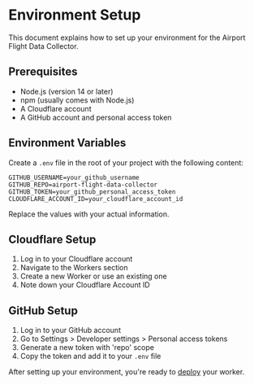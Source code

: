 # Environment Setup

This document explains how to set up your environment for the Airport Flight Data Collector.

## Prerequisites

- Node.js (version 14 or later)
- npm (usually comes with Node.js)
- A Cloudflare account
- A GitHub account and personal access token

## Environment Variables

Create a `.env` file in the root of your project with the following content:

```
GITHUB_USERNAME=your_github_username
GITHUB_REPO=airport-flight-data-collector
GITHUB_TOKEN=your_github_personal_access_token
CLOUDFLARE_ACCOUNT_ID=your_cloudflare_account_id
```

Replace the values with your actual information.

## Cloudflare Setup

1. Log in to your Cloudflare account
2. Navigate to the Workers section
3. Create a new Worker or use an existing one
4. Note down your Cloudflare Account ID

## GitHub Setup

1. Log in to your GitHub account
2. Go to Settings > Developer settings > Personal access tokens
3. Generate a new token with 'repo' scope
4. Copy the token and add it to your `.env` file

After setting up your environment, you're ready to [deploy](deployment.md) your worker.